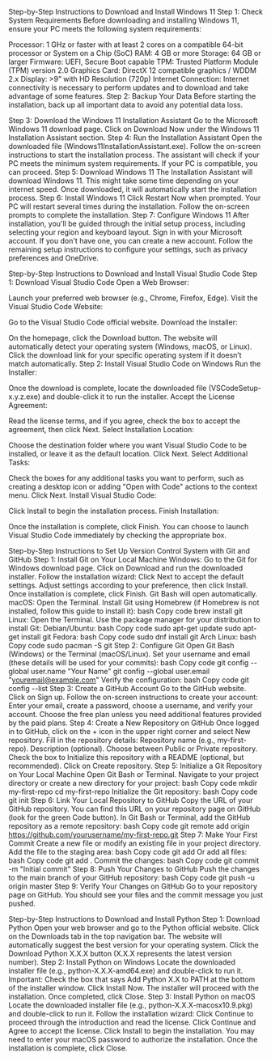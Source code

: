 Step-by-Step Instructions to Download and Install Windows 11
Step 1: Check System Requirements
Before downloading and installing Windows 11, ensure your PC meets the following system requirements:

Processor: 1 GHz or faster with at least 2 cores on a compatible 64-bit processor or System on a Chip (SoC)
RAM: 4 GB or more
Storage: 64 GB or larger
Firmware: UEFI, Secure Boot capable
TPM: Trusted Platform Module (TPM) version 2.0
Graphics Card: DirectX 12 compatible graphics / WDDM 2.x
Display: >9” with HD Resolution (720p)
Internet Connection: Internet connectivity is necessary to perform updates and to download and take advantage of some features.
Step 2: Backup Your Data
Before starting the installation, back up all important data to avoid any potential data loss.

Step 3: Download the Windows 11 Installation Assistant
Go to the Microsoft Windows 11 download page.
Click on Download Now under the Windows 11 Installation Assistant section.
Step 4: Run the Installation Assistant
Open the downloaded file (Windows11InstallationAssistant.exe).
Follow the on-screen instructions to start the installation process.
The assistant will check if your PC meets the minimum system requirements. If your PC is compatible, you can proceed.
Step 5: Download Windows 11
The Installation Assistant will download Windows 11. This might take some time depending on your internet speed.
Once downloaded, it will automatically start the installation process.
Step 6: Install Windows 11
Click Restart Now when prompted. Your PC will restart several times during the installation.
Follow the on-screen prompts to complete the installation.
Step 7: Configure Windows 11
After installation, you'll be guided through the initial setup process, including selecting your region and keyboard layout.
Sign in with your Microsoft account. If you don't have one, you can create a new account.
Follow the remaining setup instructions to configure your settings, such as privacy preferences and OneDrive.


Step-by-Step Instructions to Download and Install Visual Studio Code
Step 1: Download Visual Studio Code
Open a Web Browser:

Launch your preferred web browser (e.g., Chrome, Firefox, Edge).
Visit the Visual Studio Code Website:

Go to the Visual Studio Code official website.
Download the Installer:

On the homepage, click the Download button.
The website will automatically detect your operating system (Windows, macOS, or Linux). Click the download link for your specific operating system if it doesn’t match automatically.
Step 2: Install Visual Studio Code on Windows
Run the Installer:

Once the download is complete, locate the downloaded file (VSCodeSetup-x.y.z.exe) and double-click it to run the installer.
Accept the License Agreement:

Read the license terms, and if you agree, check the box to accept the agreement, then click Next.
Select Installation Location:

Choose the destination folder where you want Visual Studio Code to be installed, or leave it as the default location. Click Next.
Select Additional Tasks:

Check the boxes for any additional tasks you want to perform, such as creating a desktop icon or adding "Open with Code" actions to the context menu. Click Next.
Install Visual Studio Code:

Click Install to begin the installation process.
Finish Installation:

Once the installation is complete, click Finish. You can choose to launch Visual Studio Code immediately by checking the appropriate box.


Step-by-Step Instructions to Set Up Version Control System with Git and GitHub
Step 1: Install Git on Your Local Machine
Windows:
Go to the Git for Windows download page.
Click on Download and run the downloaded installer.
Follow the installation wizard:
Click Next to accept the default settings.
Adjust settings according to your preference, then click Install.
Once installation is complete, click Finish. Git Bash will open automatically.
macOS:
Open the Terminal.
Install Git using Homebrew (if Homebrew is not installed, follow this guide to install it):
bash
Copy code
brew install git
Linux:
Open the Terminal.
Use the package manager for your distribution to install Git:
Debian/Ubuntu:
bash
Copy code
sudo apt-get update
sudo apt-get install git
Fedora:
bash
Copy code
sudo dnf install git
Arch Linux:
bash
Copy code
sudo pacman -S git
Step 2: Configure Git
Open Git Bash (Windows) or the Terminal (macOS/Linux).
Set your username and email (these details will be used for your commits):
bash
Copy code
git config --global user.name "Your Name"
git config --global user.email "youremail@example.com"
Verify the configuration:
bash
Copy code
git config --list
Step 3: Create a GitHub Account
Go to the GitHub website.
Click on Sign up.
Follow the on-screen instructions to create your account:
Enter your email, create a password, choose a username, and verify your account.
Choose the free plan unless you need additional features provided by the paid plans.
Step 4: Create a New Repository on GitHub
Once logged in to GitHub, click on the + icon in the upper right corner and select New repository.
Fill in the repository details:
Repository name (e.g., my-first-repo).
Description (optional).
Choose between Public or Private repository.
Check the box to Initialize this repository with a README (optional, but recommended).
Click on Create repository.
Step 5: Initialize a Git Repository on Your Local Machine
Open Git Bash or Terminal.
Navigate to your project directory or create a new directory for your project:
bash
Copy code
mkdir my-first-repo
cd my-first-repo
Initialize the Git repository:
bash
Copy code
git init
Step 6: Link Your Local Repository to GitHub
Copy the URL of your GitHub repository. You can find this URL on your repository page on GitHub (look for the green Code button).
In Git Bash or Terminal, add the GitHub repository as a remote repository:
bash
Copy code
git remote add origin https://github.com/yourusername/my-first-repo.git
Step 7: Make Your First Commit
Create a new file or modify an existing file in your project directory.
Add the file to the staging area:
bash
Copy code
git add <filename>
Or add all files:
bash
Copy code
git add .
Commit the changes:
bash
Copy code
git commit -m "Initial commit"
Step 8: Push Your Changes to GitHub
Push the changes to the main branch of your GitHub repository:
bash
Copy code
git push -u origin master
Step 9: Verify Your Changes on GitHub
Go to your repository page on GitHub.
You should see your files and the commit message you just pushed.



Step-by-Step Instructions to Download and Install Python
Step 1: Download Python
Open your web browser and go to the Python official website.
Click on the Downloads tab in the top navigation bar.
The website will automatically suggest the best version for your operating system. Click the Download Python X.X.X button (X.X.X represents the latest version number).
Step 2: Install Python on Windows
Locate the downloaded installer file (e.g., python-X.X.X-amd64.exe) and double-click to run it.
Important: Check the box that says Add Python X.X to PATH at the bottom of the installer window.
Click Install Now.
The installer will proceed with the installation. Once completed, click Close.
Step 3: Install Python on macOS
Locate the downloaded installer file (e.g., python-X.X.X-macosx10.9.pkg) and double-click to run it.
Follow the installation wizard:
Click Continue to proceed through the introduction and read the license.
Click Continue and Agree to accept the license.
Click Install to begin the installation. You may need to enter your macOS password to authorize the installation.
Once the installation is complete, click Close.


